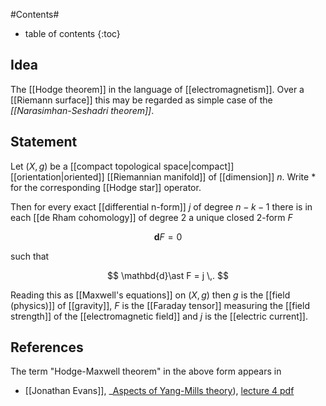 
#Contents#
* table of contents
{:toc}

## Idea

The [[Hodge theorem]] in the language of [[electromagnetism]]. Over a [[Riemann surface]] this may be regarded as simple case of the _[[Narasimhan-Seshadri theorem]]_.

## Statement

Let $(X,g)$ be a [[compact topological space|compact]] [[orientation|oriented]] [[Riemannian manifold]] of [[dimension]] $n$. Write $\ast$ for the corresponding [[Hodge star]] operator.

Then for every exact [[differential n-form]] $j$ of degree $n-k-1$ there is in each [[de Rham cohomology]] of degree 2 a unique closed 2-form $F$

$$
  \mathbf{d} F = 0
$$

such that

$$
  \mathbd{d}\ast F = j
  \,.
$$

Reading this as [[Maxwell's equations]] on $(X,g)$ then $g$ is the [[field (physics)]] of [[gravity]], $F$ is the [[Faraday tensor]] measuring the [[field strength]] of the [[electromagnetic field]] and $j$ is the [[electric current]].

## References

The term "Hodge-Maxwell theorem" in the above form appears in

* [[Jonathan Evans]], _[Aspects of Yang-Mills theory](http://www.homepages.ucl.ac.uk/~ucahjde/yangmills.htm)), [lecture 4 pdf](http://www.homepages.ucl.ac.uk/~ucahjde/YM-lectures/lecture4.pdf)

